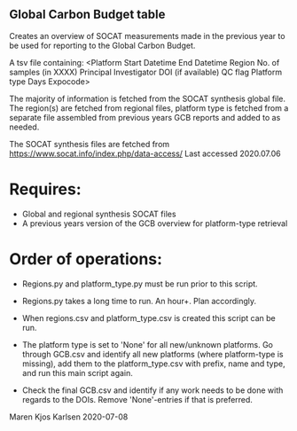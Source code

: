 ## Global Carbon Budget table

Creates an overview of SOCAT measurements made in the previous year to be used for reporting to the Global Carbon Budget.

A tsv file containing:
<Platform    Start Datetime  End Datetime    Region  No. of samples (in XXXX)    Principal Investigator  DOI (if available)  QC flag Platform type   Days    Expocode>

The majority of information is fetched from the SOCAT synthesis global file. The region(s) are fetched from regional files, 
platform type is fetched from a separate file assembled from previous years GCB reports and added to as needed.

The SOCAT synthesis files are fetched from https://www.socat.info/index.php/data-access/
Last accessed 2020.07.06

# Requires:
- Global and regional synthesis SOCAT files
- A previous years version of the GCB overview for platform-type retrieval

# Order of operations:
- Regions.py and platform_type.py must be run prior to this script.
 * Regions.py takes a long time to run. An hour+. Plan accordingly.

- When regions.csv and platform_type.csv is created this script can be run.

- The platform type is set to 'None' for all new/unknown platforms. 
  Go through GCB.csv and identify all new platforms (where platform-type is missing), 
  add them to the platform_type.csv with prefix, name and type, and run this main script again.

- Check the final GCB.csv and identify if any work needs to be done with regards to the DOIs. 
  Remove 'None'-entries if that is preferred. 


Maren Kjos Karlsen 2020-07-08
